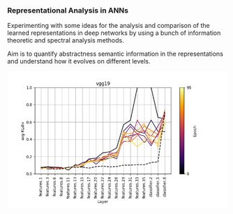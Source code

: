 ### Representational Analysis in ANNs

Experimenting with some ideas for the analysis and comparison of the learned representations in deep networks by using a bunch of information theoretic and spectral analysis methods.

Aim is to quantify abstractness semantic information in the representations and understand how it evolves on different levels. 

![plot](./figures/layer_abstractness/evd/avg-KLdiv/vgg19_1024_avg-KLdiv.png)





